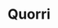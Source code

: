 ---
continent: Irasnian Wastes
date created: Saturday, December 2nd 2023, 7:39:20 pm
date modified: Sunday, March 23rd 2025, 1:28:32 pm
eleventyNavigation:
  key: Quorri
  parent: Irasnian Wastes
herocolor0: 10
herocolor1: 16
herocolor2: 29
layout: base.njk
parentpath: "src/garden/\U0001F310Worldbuilding/Material Plane/\U0001F3DC️Irasnian
  Wastes/Irasnian Wastes.md"
path: /garden/%F0%9F%8C%90Worldbuilding/Material%20Plane/%F0%9F%8F%9C%EF%B8%8FIrasnian%20Wastes/Factions/Quorri/
plane: Material Plane
title: Quorri
type: ???
---